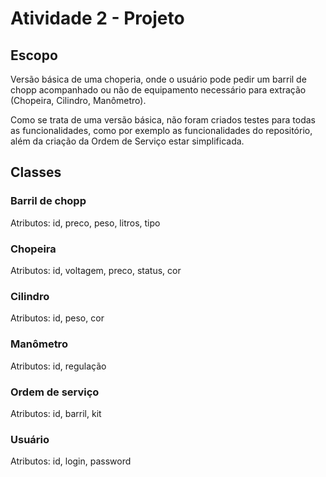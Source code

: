 # Atividade 2 - Projeto
## Escopo 
Versão básica de uma choperia, onde o usuário pode pedir um barril de chopp
acompanhado ou não de equipamento necessário para extração (Chopeira, Cilindro, Manômetro).

Como se trata de uma versão básica, não foram criados testes para todas as funcionalidades, como por exemplo as funcionalidades do repositório, além da criação da Ordem de Serviço estar simplificada.

## Classes 
### Barril de chopp
Atributos: id, preco, peso, litros, tipo
### Chopeira
Atributos: id, voltagem, preco, status, cor
### Cilindro
Atributos: id, peso, cor
### Manômetro
Atributos: id, regulação
### Ordem de serviço
Atributos: id, barril, kit
### Usuário
Atributos: id, login, password



